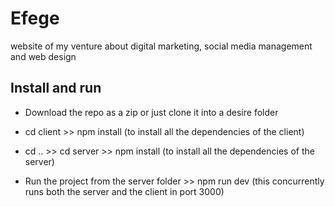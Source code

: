 # Efege
website of my venture about digital marketing, social media management and web design

## Install and run

- Download the repo as a zip or just clone it into a desire folder

- cd client >> npm install (to install all the dependencies of the client)

- cd .. >> cd server >> npm install (to install all the dependencies of the server)

- Run the project from the server folder >> npm run dev (this concurrently runs both the server and the client in port 3000)